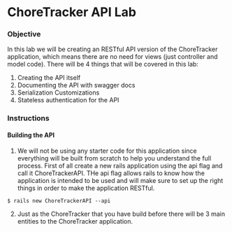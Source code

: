 # ChoreTracker API Lab

### Objective

In this lab we will be creating an RESTful API version of the ChoreTracker application, which means there are no need for views (just controller and model code). There will be 4 things that will be covered in this lab:

1. Creating the API itself
2. Documenting the API with swagger docs
3. Serialization Customizations
4. Stateless authentication for the API

### Instructions

#### Building the API

1. We will not be using any starter code for this application since everything will be built from scratch to help you understand the full process. First of all create a new rails application using the api flag and call it ChoreTrackerAPI. THe api flag allows rails to know how the application is intended to be used and will make sure to set up the right things in order to make the application RESTful.

```
$ rails new ChoreTrackerAPI --api
```

2. Just as the ChoreTracker that you have build before there will be 3 main entities to the ChoreTracker application.
